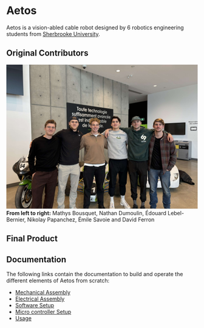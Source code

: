 # Aetos

Aetos is a vision-abled cable robot designed by 6 robotics engineering students from [Sherbrooke University](https://www.usherbrooke.ca/).

## Original Contributors

![original_contributors](./doc/images/team.jpg)
**From left to right:** Mathys Bousquet, Nathan Dumoulin, Édouard Lebel-Bernier, Nikolay Papanchez, Émile Savoie and David Ferron

## Final Product

## Documentation

The following links contain the documentation to build and operate the different elements of Aetos from scratch:

- [Mechanical Assembly](doc/Mechanical/mecanical_assembly.md)
- [Electrical Assembly](doc/Electrical/electrical_assembly.md)
- [Software Setup](doc/Software/setup.md)
- [Micro controller Setup](doc/Software/esp32-platformio-setup.md)
- [Usage](doc/Software/usage.md)

